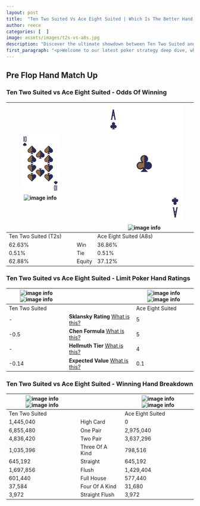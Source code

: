 ```yaml
---
layout: post
title:  "Ten Two Suited Vs Ace Eight Suited | Which Is The Better Hand In Poker? A Complete Guide"
author: reece
categories: [  ]
image: assets/images/t2s-vs-a8s.jpg
description: "Discover the ultimate showdown between Ten Two Suited and Ace Eight Suited in poker! Uncover the odds, strategies, and scenarios where one hand triumphs over the other. Get ready to up your poker game with this thrilling analysis."
first_paragraph: "<p>Welcome to our latest poker strategy deep dive, where we're pitting two distinct hands against each other in a high-stakes showdown: Ten Two Suited vs Ace Eight Suited.</p><p>In the dynamic world of poker, every decision counts, and knowing which hand holds the upper hand is key to your success at the table.</p><p>In this article, we'll dissect these two hands, explore the scenarios where one dominates the other, and equip you with the knowledge to make strategic choices that can tip the odds in your favor.</p><p>Get ready to unravel the intriguing dynamics of these poker hands and elevate your game to new heights.</p>"
---
```




[comment]: # (sp0)

## Pre Flop Hand Match Up

<div class="table hand-ratings" markdown="1"> 



### Ten Two Suited vs Ace Eight Suited - Odds Of Winning


    
| ![image info](assets/images/hand1/t.png) ![image info](assets/images/hand1/2s.png) |  | ![image info](assets/images/hand2/a.png) ![image info](assets/images/hand2/8s.png) |
| -------- | -------- | -------- |
| Ten Two Suited (T2s) |  | Ace Eight Suited (A8s) |
| 62.63% | Win | 36.86% |
| 0.51% | Tie | 0.51% |
| 62.88% | Equity | 37.12% |




[comment]: # (sp1)



### Ten Two Suited vs Ace Eight Suited - Limit Poker Hand Ratings


    
| ![image info](https://www.riverpairs.com/assets/images/hand1/t.png) ![image info](https://www.riverpairs.com/assets/images/hand1/2s.png) |  | ![image info](https://www.riverpairs.com/assets/images/hand2/a.png) ![image info](https://www.riverpairs.com/assets/images/hand2/8s.png) |
| -------- | -------- | -------- |
| Ten Two Suited |  | Ace Eight Suited |
| - | **Sklansky Rating** [What is this?](/sklansky-rating-explained) | 5 |
| -0.5 | **Chen Formula** [What is this?](/chen-formula-explained) | 5 |
| - | **Hellmuth Tier** [What is this?](/Hellmuth-tier-explained) | 4 |
| -0.14 | **Expected Value** [What is this?](/expected-value-explained) | 0.1 |




[comment]: # (sp2)



### Ten Two Suited vs Ace Eight Suited - Winning Hand Breakdown


    
| ![image info](https://www.riverpairs.com/assets/images/hand1/t.png) ![image info](https://www.riverpairs.com/assets/images/hand1/2s.png) |  | ![image info](https://www.riverpairs.com/assets/images/hand2/a.png) ![image info](https://www.riverpairs.com/assets/images/hand2/8s.png) |
| -------- | -------- | -------- |
| Ten Two Suited |  | Ace Eight Suited |
| 1,445,040 | High Card | 0 |
| 6,855,480 | One Pair | 2,975,040 |
| 4,836,420 | Two Pair | 3,637,296 |
| 1,035,396 | Three Of A Kind | 798,516 |
| 645,192 | Straight | 645,192 |
| 1,697,856 | Flush | 1,429,404 |
| 601,440 | Full House | 577,440 |
| 37,584 | Four Of A Kind | 31,680 |
| 3,972 | Straight Flush | 3,972 |




[comment]: # (sp3)



</div>

[comment]: # (sp4)



[comment]: # (sp5)

